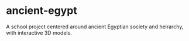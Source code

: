 # ancient-egypt
A school project centered around ancient Egyptian society and heirarchy, with interactive 3D models.
